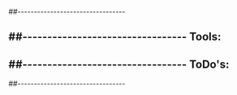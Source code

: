 ##---------------------------------

##---------------------------------
Tools:
- 
##---------------------------------
ToDo's:
- 
##---------------------------------